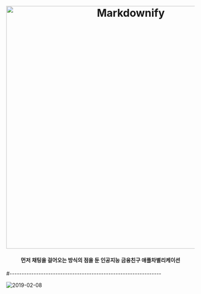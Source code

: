 <h1 align="center">
  <br>
  <img src="https://user-images.githubusercontent.com/47424425/52465699-de9d2080-2bc2-11e9-9a94-36360f4fb1d3.PNG" alt="Markdownify" width="650">
  <br>
</h1>


<h4 align="center">먼저 채팅을 걸어오는 방식의 점을 둔 인공지능 금융친구 애플차별리케이션 </h4>
#---------------------------------------------------------------
 
![2019-02-08](https://user-images.githubusercontent.com/47424425/52467823-1c517780-2bca-11e9-8a96-07ac87b599ee.gif)
